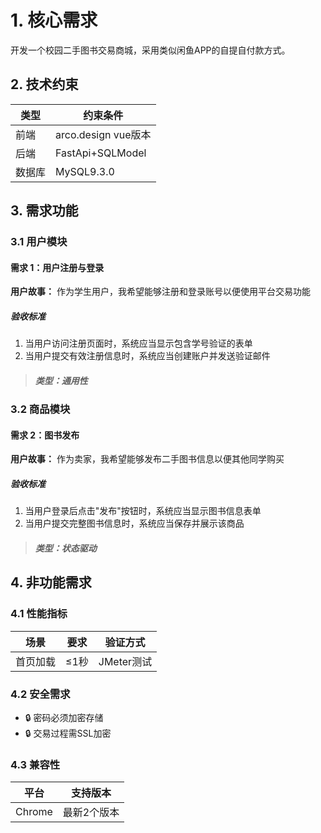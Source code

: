 # 1. 核心需求
开发一个校园二手图书交易商城，采用类似闲鱼APP的自提自付款方式。

## 2. 技术约束

| 类型 | 约束条件            |
| ---- | ------------------- |
| 前端 | arco.design vue版本 |
| 后端 | FastApi+SQLModel    |
| 数据库 | MySQL9.3.0        |

## 3. 需求功能

### 3.1 用户模块

#### 需求 1：用户注册与登录
**用户故事：** 作为学生用户，我希望能够注册和登录账号以便使用平台交易功能

##### 验收标准
1. 当用户访问注册页面时，系统应当显示包含学号验证的表单
2. 当用户提交有效注册信息时，系统应当创建账户并发送验证邮件

> ##### 类型：通用性

### 3.2 商品模块

#### 需求 2：图书发布
**用户故事：** 作为卖家，我希望能够发布二手图书信息以便其他同学购买

##### 验收标准
1. 当用户登录后点击"发布"按钮时，系统应当显示图书信息表单
2. 当用户提交完整图书信息时，系统应当保存并展示该商品

> ##### 类型：状态驱动

## 4. 非功能需求

### 4.1 性能指标
| 场景      | 要求         | 验证方式     |
| --------- | ------------ | ------------ |
| 首页加载  | ≤1秒         | JMeter测试   |

### 4.2 安全需求
- 🔒 密码必须加密存储
- 🔒 交易过程需SSL加密

### 4.3 兼容性
| 平台      | 支持版本     |
| --------- | ------------ |
| Chrome    | 最新2个版本  |